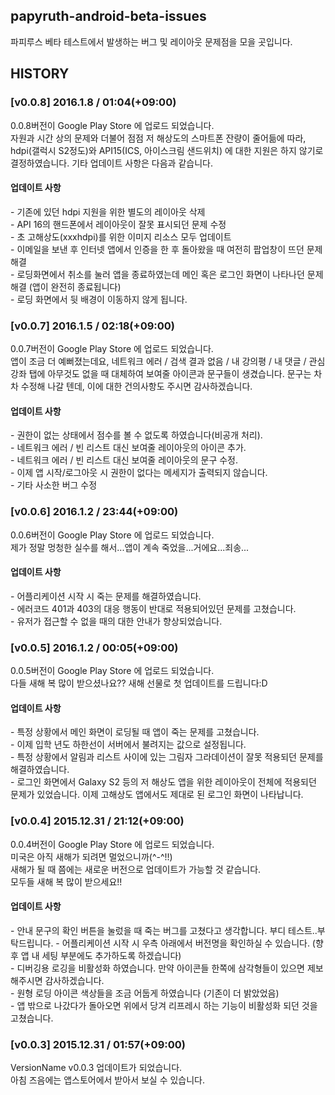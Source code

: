 ## papyruth-android-beta-issues
파피루스 베타 테스트에서 발생하는 버그 및 레이아웃 문제점을 모을 곳입니다.

## HISTORY
### [v0.0.8] 2016.1.8 / 01:04(+09:00)
> 
0.0.8버전이 Google Play Store 에 업로드 되었습니다.  
자원과 시간 상의 문제와 더불어 점점 저 해상도의 스마트폰 잔량이 줄어듦에 따라, hdpi(갤럭시 S2정도)와 API15(ICS, 아이스크림 샌드위치) 에 대한 지원은 하지 않기로 결정하였습니다. 기타 업데이트 사항은 다음과 같습니다.  
#### 업데이트 사항  
\- 기존에 있던 hdpi 지원을 위한 별도의 레이아웃 삭제  
\- API 16의 핸드폰에서 레이아웃이 잘못 표시되던 문제 수정  
\- 초 고해상도(xxxhdpi)를 위한 이미지 리소스 모두 업데이트  
\- 이메일을 보낸 후 인터넷 앱에서 인증을 한 후 돌아왔을 때 여전히 팝업창이 뜨던 문제 해결  
\- 로딩화면에서 취소를 눌러 앱을 종료하였는데 메인 혹은 로그인 화면이 나타나던 문제 해결 (앱이 완전히 종료됩니다)  
\- 로딩 화면에서 뒷 배경이 이동하지 않게 됩니다.  

### [v0.0.7] 2016.1.5 / 02:18(+09:00)
> 
0.0.7버전이 Google Play Store 에 업로드 되었습니다.  
앱이 조금 더 예뻐졌는데요, 네트워크 에러 / 검색 결과 없음 / 내 강의평 / 내 댓글 / 관심 강좌 탭에 아무것도 없을 때 대체하여 보여줄 아이콘과 문구들이 생겼습니다. 문구는 차차 수정해 나갈 텐데, 이에 대한 건의사항도 주시면 감사하겠습니다.  
#### 업데이트 사항  
\- 권한이 없는 상태에서 점수를 볼 수 없도록 하였습니다(비공개 처리).  
\- 네트워크 에러 / 빈 리스트 대신 보여줄 레이아웃의 아이콘 추가.  
\- 네트워크 에러 / 빈 리스트 대신 보여줄 레이아웃의 문구 수정.  
\- 이제 앱 시작/로그아웃 시 권한이 없다는 메세지가 출력되지 않습니다.  
\- 기타 사소한 버그 수정  

### [v0.0.6] 2016.1.2 / 23:44(+09:00)
> 
0.0.6버전이 Google Play Store 에 업로드 되었습니다.  
제가 정말 멍청한 실수를 해서...앱이 계속 죽었을...거에요...죄송...  
#### 업데이트 사항  
\- 어플리케이션 시작 시 죽는 문제를 해결하였습니다.  
\- 에러코드 401과 403의 대응 행동이 반대로 적용되어있던 문제를 고쳤습니다.  
\- 유저가 접근할 수 없을 때의 대한 안내가 향상되었습니다.  

### [v0.0.5] 2016.1.2 / 00:05(+09:00)
> 
0.0.5버전이 Google Play Store 에 업로드 되었습니다.  
다들 새해 복 많이 받으셨나요?? 새해 선물로 첫 업데이트를 드립니다:D  
#### 업데이트 사항  
\- 특정 상황에서 메인 화면이 로딩될 때 앱이 죽는 문제를 고쳤습니다.  
\- 이제 입학 년도 하한선이 서버에서 불려지는 값으로 설정됩니다.  
\- 특정 상황에서 알림과 리스트 사이에 있는 그림자 그라데이션이 잘못 적용되던 문제를 해결하였습니다.  
\- 로그인 화면에서 Galaxy S2 등의 저 해상도 앱을 위한 레이아웃이 전체에 적용되던 문제가 있었습니다. 이제 고해상도 앱에서도 제대로 된 로그인 화면이 나타납니다.  

### [v0.0.4] 2015.12.31 / 21:12(+09:00)
> 
0.0.4버전이 Google Play Store 에 업로드 되었습니다.  
미국은 아직 새해가 되려면 멀었으니까(^-^!!)  
새해가 될 때 쯤에는 새로운 버전으로 업데이트가 가능할 것 같습니다.  
모두들 새해 복 많이 받으세요!!  
#### 업데이트 사항  
\- 안내 문구의 확인 버튼을 눌렀을 때 죽는 버그를 고쳤다고 생각합니다. 부디 테스트..부탁드립니다.
\- 어플리케이션 시작 시 우측 아래에서 버전명을 확인하실 수 있습니다. (향후 앱 내 세팅 부분에도 추가하도록 하겠습니다)  
\- 디버깅용 로깅을 비활성화 하였습니다. 만약 아이콘들 한쪽에 삼각형들이 있으면 제보해주시면 감사하겠습니다.  
\- 원형 로딩 아이콘 색상들을 조금 어둡게 하였습니다 (기존이 더 밝았었음)  
\- 앱 밖으로 나갔다가 돌아오면 위에서 당겨 리프레시 하는 기능이 비활성화 되던 것을 고쳤습니다.  

### [v0.0.3] 2015.12.31 / 01:57(+09:00)
> 
VersionName v0.0.3 업데이트가 되었습니다.  
아침 즈음에는 앱스토어에서 받아서 보실 수 있습니다.
